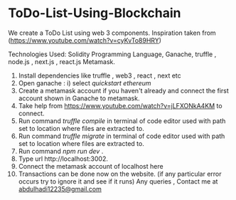 # ToDo-List-Using-Blockchain
We create a ToDo List using web 3 components. Inspiration taken from (https://www.youtube.com/watch?v=cyKvTo89HRY)

Technologies Used:
Solidity Programming Language,
Ganache,
truffle , node.js , next.js , react.js
Metamask.

1) Install dependencies like truffle , web3 , react , next etc
2) Open ganache : i) select *quickstart ethereum*
3) Create a metamask account if you haven't already and connect the first account shown in Ganache to metamask. 
4) Take help from https://www.youtube.com/watch?v=jLFXONkA4KM to connect.
5) Run command *truffle compile* in terminal of code editor used with path set to location where files are extracted to.
6) Run command *truffle migrate* in terminal of code editor used with path set to location where files are extracted to.
7) Run command *npm run dev* .
8) Type url http://localhost:3002.
9) Connect the metamask account of localhost here
10) Transactions can be done now on the website. (if any particular error occurs try to ignore it and see if it runs)
Any queries , Contact me at abdulhadi12235@gmail.com


